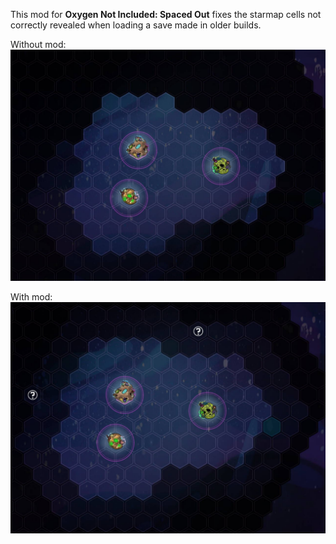 This mod for **Oxygen Not Included: Spaced Out** fixes the starmap cells not correctly revealed when loading a save made in older builds.

Without mod:
![screenshot before](images/before.jpg)

With mod:
![screenshot after](images/after.jpg)
